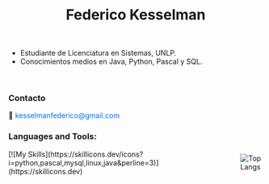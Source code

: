 <h1 align="center">Federico Kesselman</h1>

<br />

- Estudiante de Licenciatura en Sistemas, UNLP.
- Conocimientos medios en Java, Python, Pascal y SQL.

<br>

<h3 align="left">Contacto</h3>
<p align="left">
    📧 <a href="mailto:kesselmanfederico@gmail.com" style="color: #0073e6; text-decoration: none;">kesselmanfederico@gmail.com</a>
</p>

<h3 align="left">Languages and Tools:</h3>

<div style="display: flex; align-items: center;">
    <div>
        [![My Skills](https://skillicons.dev/icons?i=python,pascal,mysql,linux,java&perline=3)](https://skillicons.dev)
    </div>
    <div>
        <img 
            src="https://github-readme-stats.vercel.app/api/top-langs/?username=JoaquinDiLorenzo&layout=compact&theme=transparent" 
            alt="Top Langs" 
            style="margin-left: 20px;"
        />
    </div>
</div>

